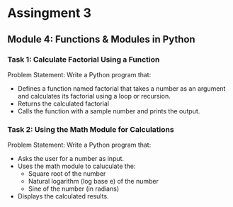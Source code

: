 # Assingment 3
## Module 4: Functions & Modules in Python

### Task 1: Calculate Factorial Using a Function
Problem Statement: Write a Python program that:
- Defines a function named factorial that takes a number as an argument and calculates its factorial using a loop or recursion.
- Returns the calculated factorial
- Calls the function with a sample number and prints the output.

### Task 2: Using the Math Module for Calculations
Problem Statement: Write a Python program that:
- Asks the user for a number as input.
- Uses the math module to caluculate the: 
  - Square root of the number
  - Natural logarithm (log base e) of the number
  - Sine of the number (in radians)
- Displays the calculated results.
